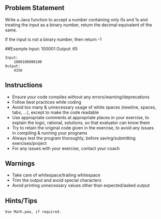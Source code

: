 ## Problem Statement
Write a Java function to accept a number containing only 0s and 1s and treating the input as a binary number, return the decimal equivalent of the same.

If the input is not a binary number, then return -1

##Example
	Input: 
		100001
	Output: 
		65

	Input: 
		1000100000100
	Output: 
		4356

## Instructions
- Ensure your code compiles without any errors/warning/deprecations 
- Follow best practices while coding
- Avoid too many & unnecessary usage of white spaces (newline, spaces, tabs, ...), except to make the code readable
- Use appropriate comments at appropriate places in your exercise, to explain the logic, rational, solutions, so that evaluator can know them  
- Try to retain the original code given in the exercise, to avoid any issues in compiling & running your programs
- Always test the program thoroughly, before saving/submitting exercises/project
- For any issues with your exercise, contact your coach

## Warnings
- Take care of whitespace/trailing whitespace
- Trim the output and avoid special characters
- Avoid printing unnecessary values other than expected/asked output

## Hints/Tips
	Use Math.pow, if required.
